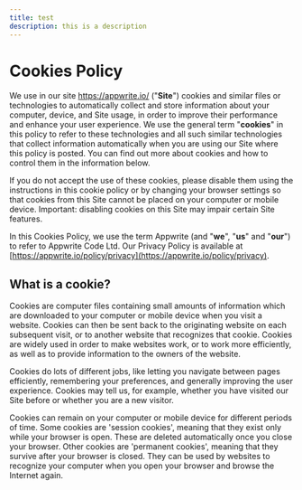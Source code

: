 ```yaml
---
title: test
description: this is a description
---
```


# Cookies Policy

We use in our site https://appwrite.io/ ("**Site**") cookies and similar files or technologies to automatically collect and store information about your computer, device, and Site usage, in order to improve their performance and enhance your user experience. We use the general term "**cookies**" in this policy to refer to these technologies and all such similar technologies that collect information automatically when you are using our Site where this policy is posted.  You can find out more about cookies and how to control them in the information below.

If you do not accept the use of these cookies, please disable them using the instructions in this cookie policy or by changing your browser settings so that cookies from this Site cannot be placed on your computer or mobile device. Important: disabling cookies on this Site may impair certain Site features.

In this Cookies Policy, we use the term Appwrite (and "**we**", "**us**" and "**our**") to refer to Appwrite Code Ltd. Our Privacy Policy is available at [https://appwrite.io/policy/privacy](https://appwrite.io/policy/privacy).

## What is a cookie?

Cookies are computer files containing small amounts of information which are downloaded to your computer or mobile device when you visit a website. Cookies can then be sent back to the originating website on each subsequent visit, or to another website that recognizes that cookie. Cookies are widely used in order to make websites work, or to work more efficiently, as well as to provide information to the owners of the website.

Cookies do lots of different jobs, like letting you navigate between pages efficiently, remembering your preferences, and generally improving the user experience. Cookies may tell us, for example, whether you have visited our Site before or whether you are a new visitor.

Cookies can remain on your computer or mobile device for different periods of time. Some cookies are 'session cookies', meaning that they exist only while your browser is open. These are deleted automatically once you close your browser. Other cookies are 'permanent cookies', meaning that they survive after your browser is closed. They can be used by websites to recognize your computer when you open your browser and browse the Internet again.